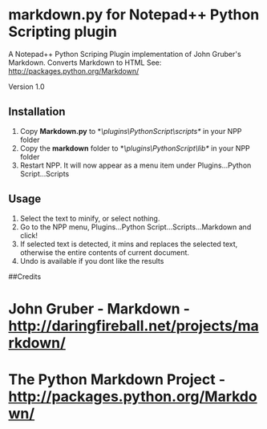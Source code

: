 # markdown.py for Notepad++ Python Scripting plugin
A Notepad++ Python Scriping Plugin implementation of John Gruber's Markdown.
Converts Markdown to HTML
See: http://packages.python.org/Markdown/

Version 1.0

## Installation
1. Copy **Markdown.py** to **\plugins\PythonScript\scripts\** in your NPP folder
2. Copy the **markdown** folder to **\plugins\PythonScript\lib\** in your NPP folder
3. Restart NPP. It will now appear as a menu item under Plugins...Python Script...Scripts

## Usage
1. Select the text to minify, or select nothing.
2. Go to the NPP menu, Plugins...Python Script...Scripts...Markdown and click!
3. If selected text is detected, it mins and replaces the selected text, otherwise the entire contents of current document.
4. Undo is available if you dont like the results

##Credits
# John Gruber - Markdown - http://daringfireball.net/projects/markdown/
# The Python Markdown Project - http://packages.python.org/Markdown/